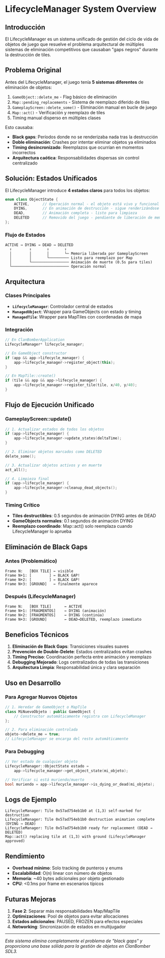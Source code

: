 # LifecycleManager System Overview

## Introducción

El LifecycleManager es un sistema unificado de gestión del ciclo de vida de objetos de juego que resuelve el problema arquitectural de múltiples sistemas de eliminación competitivos que causaban "gaps negros" durante la destrucción de tiles.

## Problema Original

Antes del LifecycleManager, el juego tenía **5 sistemas diferentes** de eliminación de objetos:

1. `GameObject::delete_me` - Flag básico de eliminación
2. `Map::pending_replacements` - Sistema de reemplazo diferido de tiles
3. `GameplayScreen::delete_some()` - Eliminación manual en bucle de juego
4. `Map::act()` - Verificación y reemplazo de tiles
5. Timing manual disperso en múltiples clases

Esto causaba:
- **Black gaps**: Períodos donde no se renderizaba nada tras la destrucción
- **Doble eliminación**: Crashes por intentar eliminar objetos ya eliminados
- **Timing desincronizado**: Reemplazos que ocurrían en momentos incorrectos
- **Arquitectura caótica**: Responsabilidades dispersas sin control centralizado

## Solución: Estados Unificados

El LifecycleManager introduce **4 estados claros** para todos los objetos:

```cpp
enum class ObjectState {
    ACTIVE,      // Operación normal - el objeto está vivo y funcional
    DYING,       // En animación de destrucción - sigue renderizándose
    DEAD,        // Animación completa - listo para limpieza
    DELETED      // Removido del juego - pendiente de liberación de memoria
};
```

### Flujo de Estados

```
ACTIVE → DYING → DEAD → DELETED
  ↑        ↑       ↑       ↑
  │        │       │       └─ Memoria liberada por GameplayScreen
  │        │       └───────── Listo para reemplazo por Map
  │        └───────────────── Animación de muerte (0.5s para tiles)
  └────────────────────────── Operación normal
```

## Arquitectura

### Clases Principales

- **`LifecycleManager`**: Controlador central de estados
- **`ManagedObject`**: Wrapper para GameObjects con estado y timing
- **`ManagedTile`**: Wrapper para MapTiles con coordenadas de mapa

### Integración

```cpp
// En ClanBomberApplication
LifecycleManager* lifecycle_manager;

// En GameObject constructor
if (app && app->lifecycle_manager) {
    app->lifecycle_manager->register_object(this);
}

// En MapTile::create()
if (tile && app && app->lifecycle_manager) {
    app->lifecycle_manager->register_tile(tile, x/40, y/40);
}
```

## Flujo de Ejecución Unificado

### GameplayScreen::update()

```cpp
// 1. Actualizar estados de todos los objetos
if (app->lifecycle_manager) {
    app->lifecycle_manager->update_states(deltaTime);
}

// 2. Eliminar objetos marcados como DELETED
delete_some();

// 3. Actualizar objetos activos y en muerte
act_all();

// 4. Limpieza final
if (app->lifecycle_manager) {
    app->lifecycle_manager->cleanup_dead_objects();
}
```

### Timing Crítico

- **Tiles destructibles**: 0.5 segundos de animación DYING antes de DEAD
- **GameObjects normales**: 0.1 segundos de animación DYING
- **Reemplazo coordinado**: Map::act() solo reemplaza cuando LifecycleManager lo aprueba

## Eliminación de Black Gaps

### Antes (Problemático)
```
Frame N:   [BOX TILE] ← visible
Frame N+1: [        ] ← BLACK GAP!
Frame N+2: [        ] ← BLACK GAP!
Frame N+3: [GROUND]   ← finalmente aparece
```

### Después (LifecycleManager)
```
Frame N:   [BOX TILE]      ← ACTIVE
Frame N+1: [FRAGMENTOS]    ← DYING (animación)
Frame N+2: [FRAGMENTOS]    ← DYING (continúa)
Frame N+3: [GROUND]        ← DEAD→DELETED, reemplazo inmediato
```

## Beneficios Técnicos

1. **Eliminación de Black Gaps**: Transiciones visuales suaves
2. **Prevención de Double-Delete**: Estados centralizados evitan crashes
3. **Timing Preciso**: Coordinación perfecta entre animación y reemplazo
4. **Debugging Mejorado**: Logs centralizados de todas las transiciones
5. **Arquitectura Limpia**: Responsabilidad única y clara separación

## Uso en Desarrollo

### Para Agregar Nuevos Objetos

```cpp
// 1. Heredar de GameObject o MapTile
class MiNuevoObjeto : public GameObject {
    // Constructor automáticamente registra con LifecycleManager
};

// 2. Para eliminación controlada
objeto->delete_me = true;
// LifecycleManager se encarga del resto automáticamente
```

### Para Debugging

```cpp
// Ver estado de cualquier objeto
LifecycleManager::ObjectState estado = 
    app->lifecycle_manager->get_object_state(mi_objeto);

// Verificar si está muriendo/muerto
bool muriendo = app->lifecycle_manager->is_dying_or_dead(mi_objeto);
```

## Logs de Ejemplo

```
LifecycleManager: Tile 0x57ad754eb1b0 at (1,3) self-marked for destruction
LifecycleManager: Tile 0x57ad754eb1b0 destruction animation complete (DYING → DEAD)
LifecycleManager: Tile 0x57ad754eb1b0 ready for replacement (DEAD → DELETED)
Map::act() replacing tile at (1,3) with ground (LifecycleManager approved)
```

## Rendimiento

- **Overhead mínimo**: Solo tracking de punteros y enums
- **Escalabilidad**: O(n) linear con número de objetos
- **Memoria**: ~40 bytes adicionales por objeto gestionado
- **CPU**: <0.1ms por frame en escenarios típicos

## Futuras Mejoras

1. **Fase 2**: Separar más responsabilidades Map/MapTile
2. **Optimizaciones**: Pool de objetos para evitar allocaciones
3. **Estados adicionales**: PAUSED, FROZEN para efectos especiales
4. **Networking**: Sincronización de estados en multijugador

---

*Este sistema elimina completamente el problema de "black gaps" y proporciona una base sólida para la gestión de objetos en ClanBomber SDL3.*